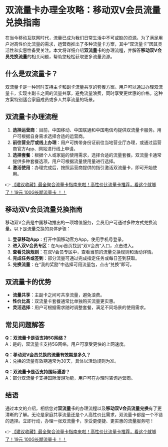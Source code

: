 # 双流量卡办理全攻略：移动双V会员流量兑换指南

在当今移动互联网时代，流量已成为我们日常生活中不可或缺的资源。为了满足用户对高性价比流量的需求，运营商推出了多种流量卡方案，其中“双流量卡”因其灵活性和实惠性备受关注。本文将详细介绍**双流量卡**的办理流程，并解答**移动双V会员兑换流量**的相关问题，帮助您轻松获取更多流量资源。

## 什么是双流量卡？

双流量卡是一种同时支持主卡和副卡流量共享的套餐方案。用户可以通过办理双流量卡，实现主副卡之间的流量共享，避免流量浪费，同时享受更优惠的价格。这种方案特别适合家庭成员或多人共享流量的场景。

## 双流量卡办理流程

1. **选择运营商**：目前，中国移动、中国联通和中国电信均提供双流量卡服务。用户可根据自身需求选择合适的运营商。
2. **前往营业厅或线上办理**：用户可携带身份证前往当地营业厅办理，或通过运营商官方App、网站进行线上申请。
3. **选择套餐**：根据个人或家庭的使用需求，选择合适的流量套餐。双流量卡通常提供多种套餐选项，用户可根据流量使用量进行选择。
4. **激活使用**：办理完成后，按照运营商提供的指引激活双流量卡，即可开始使用。

👉 [【建议收藏】最全聚合流量卡指南来啦！高性价比流量卡推荐，看这个就够了！19元 100G长期流量卡 ！！](https://bit.ly/Liuliangka)

## 移动双V会员流量兑换指南

移动双V会员是中国移动推出的一项增值服务，会员用户可通过多种方式兑换流量。以下是流量兑换的具体步骤：

1. **登录移动App**：打开中国移动官方App，使用手机号登录。
2. **进入双V会员专区**：在App首页找到“双V会员”入口，点击进入。
3. **查看兑换规则**：在双V会员专区中，查看当前的流量兑换规则和活动详情。
4. **完成任务或签到**：部分流量可通过完成指定任务或每日签到获取。
5. **兑换流量**：在“我的奖励”中选择可用流量包，点击“兑换”即可。

## 双流量卡的优势

- **流量共享**：主副卡之间可共享流量，避免浪费。
- **性价比高**：双流量卡套餐通常比单独购买流量更实惠。
- **灵活选择**：用户可根据需求随时调整套餐，满足不同场景的使用需求。

## 常见问题解答

**Q：双流量卡是否支持5G网络？**  
A：是的，双流量卡支持5G网络，用户可享受更快的上网速度。

**Q：移动双V会员兑换的流量有效期是多久？**  
A：兑换的流量有效期通常为30天，具体以活动规则为准。

**Q：双流量卡是否支持国际漫游？**  
A：部分双流量卡支持国际漫游功能，用户可在办理时咨询运营商。

## 结语

通过本文的介绍，相信您对**双流量卡**的办理流程以及**移动双V会员流量兑换**有了更清晰的了解。无论是家庭共享流量还是个人高性价比需求，双流量卡都是一个不错的选择。立即行动，办理一张双流量卡，享受更便捷、更实惠的流量服务吧！

👉 [【建议收藏】最全聚合流量卡指南来啦！高性价比流量卡推荐，看这个就够了！19元 100G长期流量卡 ！！](https://bit.ly/Liuliangka)